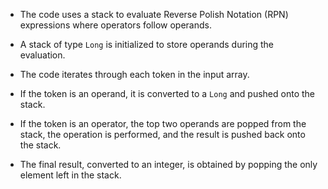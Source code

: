 - The code uses a stack to evaluate Reverse Polish Notation (RPN) expressions where operators follow operands.

- A stack of type `Long` is initialized to store operands during the evaluation.

- The code iterates through each token in the input array.

- If the token is an operand, it is converted to a `Long` and pushed onto the stack.

- If the token is an operator, the top two operands are popped from the stack, the operation is performed, and the result is pushed back onto the stack.

- The final result, converted to an integer, is obtained by popping the only element left in the stack.
